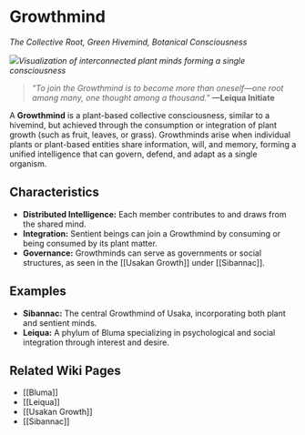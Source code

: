 # Growthmind
_The Collective Root, Green Hivemind, Botanical Consciousness_

<img src="wiki_images/Growthmind.png"><i>Visualization of interconnected plant minds forming a single consciousness</i></img>

> _"To join the Growthmind is to become more than oneself—one root among many, one thought among a thousand."_
> **—Leiqua Initiate**

A **Growthmind** is a plant-based collective consciousness, similar to a hivemind, but achieved through the consumption or integration of plant growth (such as fruit, leaves, or grass). Growthminds arise when individual plants or plant-based entities share information, will, and memory, forming a unified intelligence that can govern, defend, and adapt as a single organism.

## Characteristics

- **Distributed Intelligence:** Each member contributes to and draws from the shared mind.
- **Integration:** Sentient beings can join a Growthmind by consuming or being consumed by its plant matter.
- **Governance:** Growthminds can serve as governments or social structures, as seen in the [[Usakan Growth]] under [[Sibannac]].

## Examples

- **Sibannac:** The central Growthmind of Usaka, incorporating both plant and sentient minds.
- **Leiqua:** A phylum of Bluma specializing in psychological and social integration through interest and desire.

## Related Wiki Pages

- [[Bluma]]
- [[Leiqua]]
- [[Usakan Growth]]
- [[Sibannac]]
